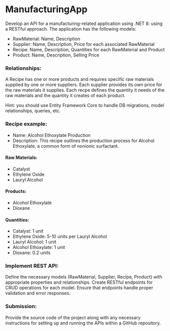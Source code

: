 # ManufacturingApp

Develop an API for a manufacturing-related application using .NET 8: using a RESTful approach. The application has the following models:

- RawMaterial: Name, Description
- Supplier: Name, Description, Price for each associated RawMaterial
- Recipe: Name, Description, Quantities for each RawMaterial and Product
- Product: Name, Description, Selling Price

### Relationships:

A Recipe has one or more products and requires specific raw materials supplied by one or more suppliers.
Each supplier provides its own price for the raw materials it supplies.
Each recpe defines the quantity it needs of the raw materials and the quantity it creates of each product.

Hint: you should use Entity Framework Core to handle DB migrations, model relationships, queries, etc.

### Recipe example:

- Name: Alcohol Ethoxylate Production
- Description: This recipe outlines the production process for Alcohol Ethoxylate, a common form of nonionic surfactant.

#### Raw Materials:

- Catalyst
- Ethylene Oxide
- Lauryl Alcohol

#### Products:

- Alcohol Ethoxylate
- Dioxane

#### Quantities:

- Catalyst: 1 unit
- Ethylene Oxide: 5-10 units per Lauryl Alcohol
- Lauryl Alcohol: 1 unit
- Alcohol Ethoxylate: 1 unit
- Dioxane: 0.2 units


### Implement REST API:

Define the necessary models (RawMaterial, Supplier, Recipe, Product) with appropriate properties and relationships.
Create RESTful endpoints for CRUD operations for each model.
Ensure that endpoints handle proper validation and error responses.

### Submission:

Provide the source code of the project along with any necessary instructions for setting up and running the APIs within a GitHub repository.